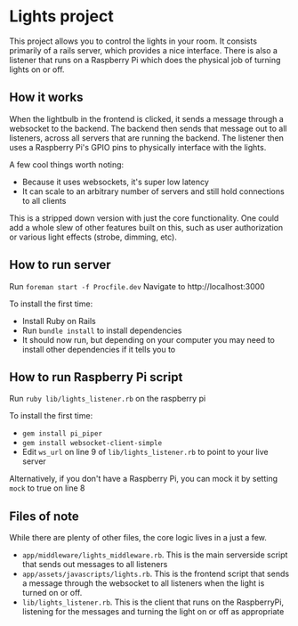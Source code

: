 # Lights project

This project allows you to control the lights in your room. It consists primarily of a rails server, which provides a nice interface. There is also a listener that runs on a Raspberry Pi which does the physical job of turning lights on or off.

## How it works
When the lightbulb in the frontend is clicked, it sends a message through a websocket to the backend. The backend then sends that message out to all listeners, across all servers that are running the backend. The listener then uses a Raspberry Pi's GPIO pins to physically interface with the lights.

A few cool things worth noting:
- Because it uses websockets, it's super low latency
- It can scale to an arbitrary number of servers and still hold connections to all clients

This is a stripped down version with just the core functionality. One could add a whole slew of other features built on this, such as user authorization or various light effects (strobe, dimming, etc).

## How to run server
Run `foreman start -f Procfile.dev`
Navigate to http://localhost:3000

To install the first time:
- Install Ruby on Rails
- Run `bundle install` to install dependencies
- It should now run, but depending on your computer you may need to install other dependencies if it tells you to

## How to run Raspberry Pi script
Run `ruby lib/lights_listener.rb` on the raspberry pi

To install the first time:
- `gem install pi_piper`
- `gem install websocket-client-simple`
- Edit `ws_url` on line 9 of `lib/lights_listener.rb` to point to your live server

Alternatively, if you don't have a Raspberry Pi, you can mock it by setting `mock` to true on line 8

## Files of note
While there are plenty of other files, the core logic lives in a just a few.
- `app/middleware/lights_middleware.rb`. This is the main serverside script that sends out messages to all listeners
- `app/assets/javascripts/lights.rb`. This is the frontend script that sends a message through the websocket to all listeners when the light is turned on or off.
- `lib/lights_listener.rb`. This is the client that runs on the RaspberryPi, listening for the messages and turning the light on or off as appropriate
